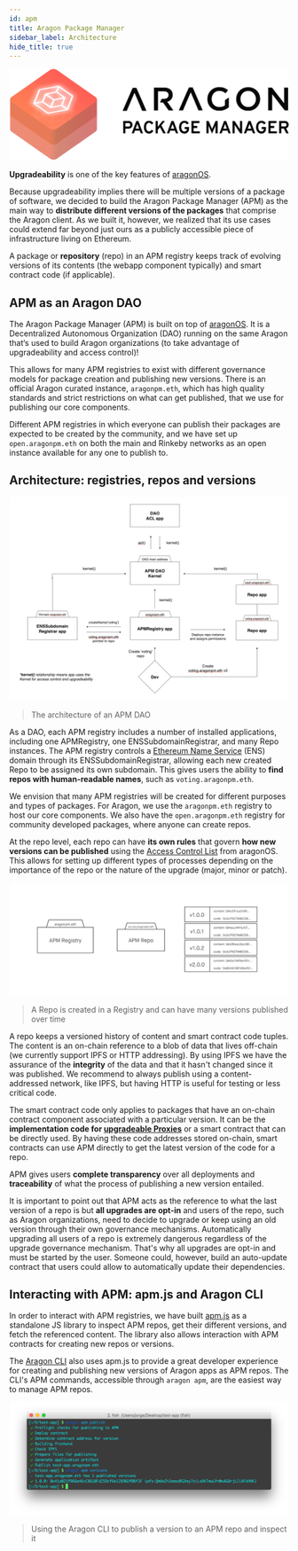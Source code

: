 ```yaml
---
id: apm
title: Aragon Package Manager
sidebar_label: Architecture
hide_title: true
---
```


![](/docs/assets/brand/aragonpm.png)

**Upgradeability** is one of the key features of [aragonOS](/docs/aragonos-intro.html).

Because upgradeability implies there will be multiple versions of a package of software, we decided to build the Aragon Package Manager (APM) as the main way to **distribute different versions of the packages** that comprise the Aragon client. As we built it, however, we realized that its use cases could extend far beyond just ours as a publicly accessible piece of infrastructure living on Ethereum.

A package or **repository** (repo) in an APM registry keeps track of evolving versions of its contents (the webapp component typically) and smart contract code (if applicable).

## APM as an Aragon DAO

The Aragon Package Manager (APM) is built on top of [aragonOS](/docs/aragonos-intro.html). It is a Decentralized Autonomous Organization (DAO) running on the same Aragon that‘s used to build Aragon organizations (to take advantage of upgradeability and access control)!

This allows for many APM registries to exist with different governance models for package creation and publishing new versions. There is an official Aragon curated instance, `aragonpm.eth`, which has high quality standards and strict restrictions on what can get published, that we use for publishing our core components.

Different APM registries in which everyone can publish their packages are expected to be created by the community, and we have set up `open.aragonpm.eth` on both the main and Rinkeby networks as an open instance available for any one to publish to.

## Architecture: registries, repos and versions

![](/docs/assets/apm-arch.png)
> The architecture of an APM DAO

As a DAO, each APM registry includes a number of installed applications, including one APMRegistry, one ENSSubdomainRegistrar, and many Repo instances. The APM registry controls a [Ethereum Name Service](https://ens.domains/) (ENS) domain through its ENSSubdomainRegistrar, allowing each new created Repo to be assigned its own subdomain. This gives users the ability to **find repos with human-readable names**, such as `voting.aragonpm.eth`.

We envision that many APM registries will be created for different purposes and types of packages. For Aragon, we use the `aragonpm.eth` registry to host our core components. We also have the `open.aragonpm.eth` registry for community developed packages, where anyone can create repos.

At the repo level, each repo can have **its own rules** that govern **how new versions can be published** using the [Access Control List](/docs/acl-intro.html) from aragonOS. This allows for setting up different types of processes depending on the importance of the repo or the nature of the upgrade (major, minor or patch).

![](/docs/assets/apm-repo.png)
> A Repo is created in a Registry and can have many versions published over time

A repo keeps a versioned history of content and smart contract code tuples. The content is an on-chain reference to a blob of data that lives off-chain (we currently support IPFS or HTTP addressing). By using IPFS we have the assurance of the **integrity** of the data and that it hasn't changed since it was published. We recommend to always publish using a content-addressed network, like IPFS, but having HTTP is useful for testing or less critical code.

The smart contract code only applies to packages that have an on-chain contract component associated with a particular version. It can be the **implementation code for [upgradeable Proxies](/docs/upgradeability-intro.html)** or a smart contract that can be directly used. By having these code addresses stored on-chain, smart contracts can use APM directly to get the latest version of the code for a repo.

APM gives users **complete transparency** over all deployments and **traceability** of what the process of publishing a new version entailed.

It is important to point out that APM acts as the reference to what the last version of a repo is but **all upgrades are opt-in** and users of the repo, such as Aragon organizations, need to decide to upgrade or keep using an old version through their own governance mechanisms. Automatically upgrading all users of a repo is extremely dangerous regardless of the upgrade governance mechanism. That's why all upgrades are opt-in and must be started by the user. Someone could, however, build an auto-update contract that users could allow to automatically update their dependencies.

## Interacting with APM: apm.js and Aragon CLI

In order to interact with APM registries, we have built [apm.js](https://github.com/aragon/apm.js) as a standalone JS library to inspect APM repos, get their different versions, and fetch the referenced content. The library also allows interaction with APM contracts for creating new repos or versions.

The [Aragon CLI](/docs/cli-usage.html) also uses apm.js to provide a great developer experience for creating and publishing new versions of Aragon apps as APM repos. The CLI's APM commands, accessible through `aragon apm`, are the easiest way to manage APM repos.

![](/docs/assets/apm-publish.png)
>  Using the Aragon CLI to publish a version to an APM repo and inspect it
